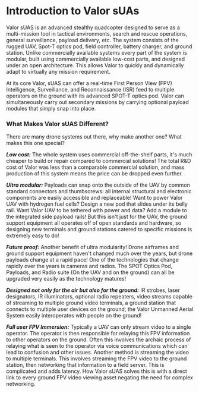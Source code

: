 # Introduction to Valor sUAs

Valor sUAS is an advanced stealthy quadcopter designed to serve as a multi-mission tool in tactical environments, search and rescue operations, general surveillance, payload delivery, etc. The system consists of the rugged UAV, Spot-T optics pod, field controller, battery charger, and ground station. Unlike commercially available systems every part of the system is modular, built using commercially available low-cost parts, and designed under an open architecture. This allows Valor to quickly and dynamically adapt to virtually any mission requirement.

At its core Valor, sUAS can offer a real-time First Person View (FPV) Intelligence, Surveillance, and Reconnaissance (ISR) feed to multiple operators on the ground with its advanced SPOT-T optics pod. Valor can simultaneously carry out secondary missions by carrying optional payload modules that simply snap into place.

### What Makes Valor sUAS Different?

There are many drone systems out there, why make another one? What makes this one special?

_**Low cost:**_ The whole system uses commercial off-the-shelf parts, it's much cheaper to build or repair compared to commercial solutions! The total R\&D cost of Valor was less than a comparable commercial solution, and mass production of this system means the price can be dropped even further.&#x20;

_**Ultra modular:**_  Payloads can snap onto the outside of the UAV by common standard connectors and thumbscrews: all internal structural and electronic components are easily accessible and replaceable! Want to power Valor UAV with hydrogen fuel cells? Design a new pod that slides under its belly rail. Want Valor UAV to be tethered with power and data? Add a module to the integrated side payload rails! But this isn't just for the UAV, the ground support equipment all operates off of open standards and hardware, so designing new terminals and ground stations catered to specific missions is extremely easy to do!

_**Future proof:**_  Another benefit of ultra modularity! Drone airframes and ground support equipment haven't changed much over the years, but drone payloads change at a rapid pace! One of the technologies that change rapidly over the years is cameras and radios. The SPOT Optics Pod, Payloads, and Radio suite (On the UAV and on the ground) can all be upgraded very easily as the technology matures!

_**Designed not only for the air but also for the ground:**_ IR strobes, laser designators, IR illuminators, optional radio repeaters, video streams capable of streaming to multiple ground video terminals, a ground station that connects to multiple user devices on the ground; the Valor Unmanned Aerial System easily interoperates with people on the ground!&#x20;

_**Full user FPV Immersion:**_  Typically a UAV can only stream video to a single operator. The operator is then responsible for relaying this FPV information to other operators on the ground. Often this involves the archaic process of relaying what is seen to the operator via voice communications which can lead to confusion and other issues. Another method is streaming the video to multiple terminals. This involves streaming the FPV video to the ground station, then networking that information to a field server. This is complicated and adds latency. How Valor sUAS solves this is with a direct link to every ground FPV video viewing asset negating the need for complex networking.&#x20;
